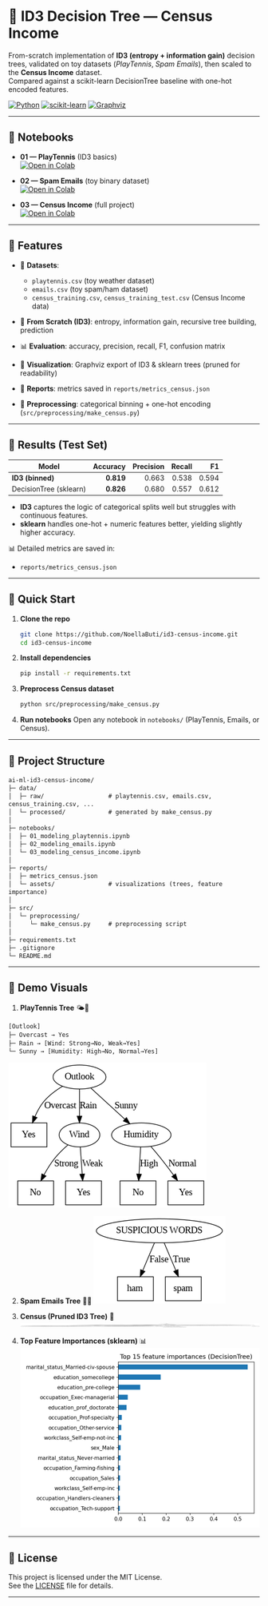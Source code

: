 # 🌳 ID3 Decision Tree — Census Income

From-scratch implementation of **ID3 (entropy + information gain)** decision trees, validated on toy datasets (*PlayTennis*, *Spam Emails*), then scaled to the **Census Income** dataset.  
Compared against a scikit-learn DecisionTree baseline with one-hot encoded features.

[![Python](https://img.shields.io/badge/Python-3.10%2B-blue)]()
[![scikit-learn](https://img.shields.io/badge/ML-scikit--learn-orange)]()
[![Graphviz](https://img.shields.io/badge/Visualization-Graphviz-green)]()

---

## 📓 Notebooks

- **01 — PlayTennis** (ID3 basics)  
  [![Open in Colab](https://colab.research.google.com/assets/colab-badge.svg)](https://colab.research.google.com/drive/1T0jro4s-KStntOcSCv_aYW1L1xfsweQk?usp=drive_link)

- **02 — Spam Emails** (toy binary dataset)  
  [![Open in Colab](https://colab.research.google.com/assets/colab-badge.svg)](https://colab.research.google.com/drive/1KJRunBoJ9nUiIBEp31KGHUQeUq-WG6pE?usp=drive_link)

- **03 — Census Income** (full project)  
  [![Open in Colab](https://colab.research.google.com/assets/colab-badge.svg)](https://colab.research.google.com/drive/1s4j37TK-7yTcrg6dGVOkeBoe8eqpWR1Z?usp=drive_link)

---

## 🔹 Features

- 📂 **Datasets**:  
  - `playtennis.csv` (toy weather dataset)  
  - `emails.csv` (toy spam/ham dataset)  
  - `census_training.csv`, `census_training_test.csv` (Census Income data)

- 🔢 **From Scratch (ID3)**: entropy, information gain, recursive tree building, prediction  
- 📊 **Evaluation**: accuracy, precision, recall, F1, confusion matrix  
- 🌳 **Visualization**: Graphviz export of ID3 & sklearn trees (pruned for readability)  
- 📝 **Reports**: metrics saved in `reports/metrics_census.json`  
- 💾 **Preprocessing**: categorical binning + one-hot encoding (`src/preprocessing/make_census.py`)  

---

## 🔹 Results (Test Set)

| Model                  | Accuracy | Precision | Recall | F1   |
|-------------------------|---------:|----------:|-------:|-----:|
| **ID3 (binned)**        | **0.819** | 0.663     | 0.538  | 0.594 |
| DecisionTree (sklearn)  | **0.826** | 0.680     | 0.557  | 0.612 |

- **ID3** captures the logic of categorical splits well but struggles with continuous features.  
- **sklearn** handles one-hot + numeric features better, yielding slightly higher accuracy.  

📊 Detailed metrics are saved in:  
- `reports/metrics_census.json`

---

## 🔹 Quick Start

1. **Clone the repo**
   ```bash
   git clone https://github.com/NoellaButi/id3-census-income.git
   cd id3-census-income
   ```

2. **Install dependencies**
   ```bash
   pip install -r requirements.txt
   ```

3. **Preprocess Census dataset**
   ```bash
   python src/preprocessing/make_census.py
   ```

5. **Run notebooks**
Open any notebook in `notebooks/` (PlayTennis, Emails, or Census).

---

## 🔹 Project Structure
```
ai-ml-id3-census-income/
├─ data/
│  ├─ raw/                  # playtennis.csv, emails.csv, census_training.csv, ...
│  └─ processed/            # generated by make_census.py
│
├─ notebooks/
│  ├─ 01_modeling_playtennis.ipynb
│  ├─ 02_modeling_emails.ipynb
│  └─ 03_modeling_census_income.ipynb
│
├─ reports/
│  ├─ metrics_census.json
│  └─ assets/               # visualizations (trees, feature importance)
│
├─ src/
│  └─ preprocessing/
│     └─ make_census.py     # preprocessing script
│
├─ requirements.txt
├─ .gitignore
└─ README.md
```
---

## 🔹 Demo Visuals

1. **PlayTennis Tree** 🌤️🎾
  ```bash
[Outlook]
├─ Overcast → Yes
├─ Rain → [Wind: Strong→No, Weak→Yes]
└─ Sunny → [Humidity: High→No, Normal→Yes]
  ```
   ![PlayTennis Tree](reports/assets/playtennis_tree.png)

2. **Spam Emails Tree** 📧🚨
   ![Emails Tree](reports/assets/emails_tree.png)

3. **Census (Pruned ID3 Tree)** 💼
   ![Census ID3 Pruned](reports/assets/census_id3_tree_pruned.png)

4. **Top Feature Importances (sklearn)** 📊
   ![Feature Importances](reports/assets/census_dt_feature_importance.png)

---

## 🔹 License
This project is licensed under the MIT License.  
See the [LICENSE](https://github.com/NoellaButi/ai-ml-id3-census-income/blob/main/LICENSE) file for details.

---
